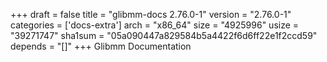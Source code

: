 +++
draft = false
title = "glibmm-docs 2.76.0-1"
version = "2.76.0-1"
categories = ['docs-extra']
arch = "x86_64"
size = "4925996"
usize = "39271747"
sha1sum = "05a090447a829584b5a4422f6d6ff22e1f2ccd59"
depends = "[]"
+++
Glibmm Documentation